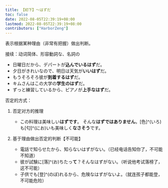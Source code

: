 ```yaml
---
title: 【初下】～はずだ
toc: false
date: 2022-08-05T22:39:19+08:00
lastmod: 2022-08-05T22:39:19+08:00
contributors: ["HarborZeng"]
---
```


表示根据某种理由（非常有把握）做出判断。

接续：动词简体、形容動詞な、名詞の

- 日曜日だから、デパートが**込んでいるはず**だ。
- 夕日がきれいなので、明日は天気が**いいはず**だ。
- もうそろそろ彼が**到着するはず**だ。
- キムさんはこの大学の**学生のはず**だ。
- ずっと練習しているから、ピアノが**上手なはず**だ。

否定的方式：

1. 否定对方的推理

   - この料理は美味しい**はずです**。
     そんな**はずではありません**。[色]^(いろ)も[匂]^(にお)いも美味しく**なさそう**です。

2. 基于理由做出否定的判断【不可能】

   - 電話で知らせたから、知らないはずがない。（已经电话告知你了，不可能不知道）
   - 彼が試験に[落]^(お)ちたっ**て**？そんなはずがない。（听说他考试落榜了，这不可能）
   - 子供でも[登]^(のぼ)れるから、危険なはずがないよ。（就连孩子都能登，不可能危险）

